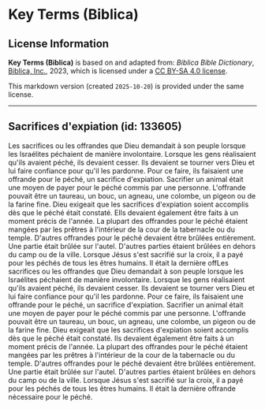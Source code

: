 # Key Terms (Biblica)

## License Information

**Key Terms (Biblica)** is based on and adapted from: _Biblica Bible Dictionary_, [Biblica, Inc.](https://www.biblica.com/), 2023, which is licensed under a [CC BY-SA 4.0 license](https://creativecommons.org/licenses/by-sa/4.0/legalcode.en).

This markdown version (created `2025-10-20`) is provided under the same license.



--------------------------------

## Sacrifices d'expiation (id: 133605)

Les sacrifices ou les offrandes que Dieu demandait à son peuple lorsque les Israélites péchaient de manière involontaire. Lorsque les gens réalisaient qu'ils avaient péché, ils devaient cesser. Ils devaient se tourner vers Dieu et lui faire confiance pour qu'il les pardonne. Pour ce faire, ils faisaient une offrande pour le péché, un sacrifice d'expiation. Sacrifier un animal était une moyen de payer pour le péché commis par une personne. L'offrande pouvait être un taureau, un bouc, un agneau, une colombe, un pigeon ou de la farine fine. Dieu exigeait que les sacrifices d'expiation soient accomplis dès que le péché était constaté. EIls devaient également être faits à un moment précis de l'année. La plupart des offrandes pour le péché étaient mangées par les prêtres à l'intérieur de la cour de la tabernacle ou du temple. D'autres offrandes pour le péché devaient être brûlées entièrement. Une partie était brûlée sur l'autel. D'autres parties étaient brûlées en dehors du camp ou de la ville. Lorsque Jésus s'est sacrifié sur la croix, il a payé pour les péchés de tous les êtres humains. Il était la dernière offLes sacrifices ou les offrandes que Dieu demandait à son peuple lorsque les Israélites péchaient de manière involontaire. Lorsque les gens réalisaient qu'ils avaient péché, ils devaient cesser. Ils devaient se tourner vers Dieu et lui faire confiance pour qu'il les pardonne. Pour ce faire, ils faisaient une offrande pour le péché, un sacrifice d'expiation. Sacrifier un animal était une moyen de payer pour le péché commis par une personne. L'offrande pouvait être un taureau, un bouc, un agneau, une colombe, un pigeon ou de la farine fine. Dieu exigeait que les sacrifices d'expiation soient accomplis dès que le péché était constaté. Ils devaient également être faits à un moment précis de l'année. La plupart des offrandes pour le péché étaient mangées par les prêtres à l'intérieur de la cour de la tabernacle ou du temple. D'autres offrandes pour le péché devaient être brûlées entièrement. Une partie était brûlée sur l'autel. D'autres parties étaient brûlées en dehors du camp ou de la ville. Lorsque Jésus s'est sacrifié sur la croix, il a payé pour les péchés de tous les êtres humains. Il était la dernière offrande nécessaire pour le péché.



